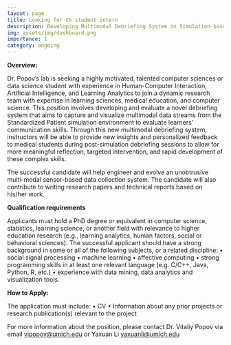 ```yaml
---
layout: page
title: Looking for CS student intern
description: Developing Multimodal Debriefing System in Simulation-based Training
img: assets/img/dashboard.png
importance: 1
category: ongoing
---
```

<b>Overview:</b>

Dr. Popov’s lab is seeking a highly motivated, talented computer sciences or data science student with experience in Human-Computer Interaction, Artificial Intelligence, and Learning Analytics to join a dynamic research team with expertise in learning sciences, medical education, and computer science. This position involves developing and evaluate a novel debriefing system that aims to capture and visualize multimodal data streams from the Standardized Patient simulation environment to evaluate learners’ communication skills. Through this new multimodal debriefing system, instructors will be able to provide new insights and personalized feedback to medical students during post-simulation debriefing sessions to allow for more meaningful reflection, targeted intervention, and rapid development of these complex skills. 

The successful candidate will help engineer and evolve an unobtrusive multi-modal sensor-based data collection system. The candidate will also contribute to writing research papers and technical reports based on his/her work.

<b>Qualification requirements</b>

Applicants must hold a PhD degree or equivalent in computer science, statistics, learning science, or another field with relevance to higher education research (e.g., learning analytics, human factors, social or behavioral sciences). 
The successful applicant should have a strong background in some or all of the following subjects, or a related discipline: 
•	social signal processing
•	machine learning
•	affective computing 
•	strong programming skills in at least one relevant language (e.g. C/C++, Java, Python, R, etc.)
•	experience with data mining, data analytics and visualization tools.

<b>How to Apply:</b>

The application must include:
•	CV 
•	Information about any prior projects or research publication(s) relevant to the project 

For more information about the position, please contact Dr. Vitaliy Popov via email vipopov@umich.edu or Yaxuan Li yaxuanli@umich.edu
